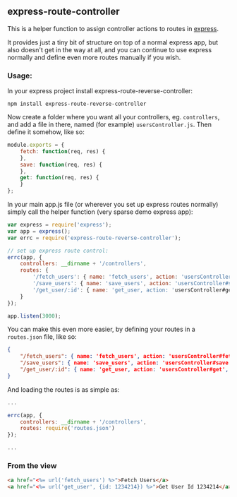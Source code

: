## express-route-controller

This is a helper function to assign controller actions to routes
in [express](http://expressjs.com/).

It provides just a tiny bit of structure on top of a normal express app, but also
doesn't get in the way at all, and you can continue to use express normally and
define even more routes manually if you wish.

### Usage:

In your express project install express-route-reverse-controller:

```
npm install express-route-reverse-controller
```

Now create a folder where you want all your controllers, eg. `controllers`, and add a file in there,
named (for example) `usersController.js`. Then define it somehow, like so:

```javascript
module.exports = {
    fetch: function(req, res) {
    },
    save: function(req, res) {
    },
    get: function(req, res) {
    }
};
```

In your main app.js file (or wherever you set up express routes normally) simply call the helper
function (very sparse demo express app):

```javascript
var express = require('express');
var app = express();
var errc = require('express-route-reverse-controller');

// set up express route control:
errc(app, {
    controllers: __dirname + '/controllers',
    routes: {
        '/fetch_users': { name: 'fetch_users', action: 'usersController#fetch', method: 'get' },
        '/save_users': { name: 'save_users', action: 'usersController#save', method: 'post' },
        '/get_user/:id': { name: 'get_user, action: 'usersController#get', method: 'get' }
    }
});

app.listen(3000);
```

You can make this even more easier, by defining your routes in a `routes.json` file, like so:
```json
{
    "/fetch_users": { name: 'fetch_users', action: 'usersController#fetch', method: 'get' },
    "/save_users": { name: 'save_users', action: 'usersController#save', method: 'post' },
    "/get_user/:id": { name: 'get_user, action: 'usersController#get', method: 'get' }
}
```

And loading the routes is as simple as:

```javascript
...

errc(app, {
    controllers: __dirname + '/controllers',
    routes: require('routes.json')
});

...
```

### From the view

```html
<a href="<%= url('fetch_users') %>">Fetch Users</a>
<a href="<%= url('get_user', {id: 1234214}) %>">Get User Id 1234214</a>